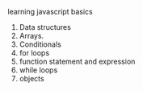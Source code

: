 learning javascript basics

1. Data structures
2. Arrays.
3. Conditionals
4. for loops
5. function statement and expression
6. while loops
7. objects